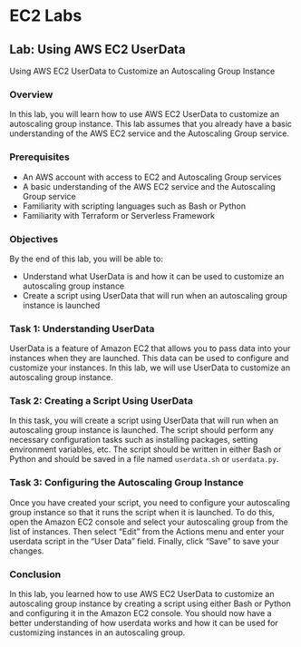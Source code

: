 # EC2 Labs

## Lab: Using AWS EC2 UserData

Using AWS EC2 UserData to Customize an Autoscaling Group Instance

### Overview

In this lab, you will learn how to use AWS EC2 UserData to customize an autoscaling group instance. This lab assumes that you already have a basic understanding of the AWS EC2 service and the Autoscaling Group service.

### Prerequisites

- An AWS account with access to EC2 and Autoscaling Group services
- A basic understanding of the AWS EC2 service and the Autoscaling Group service
- Familiarity with scripting languages such as Bash or Python
- Familiarity with Terraform or Serverless Framework

### Objectives

By the end of this lab, you will be able to:

- Understand what UserData is and how it can be used to customize an autoscaling group instance
- Create a script using UserData that will run when an autoscaling group instance is launched

### Task 1: Understanding UserData

UserData is a feature of Amazon EC2 that allows you to pass data into your instances when they are launched. This data can be used to configure and customize your instances. In this lab, we will use UserData to customize an autoscaling group instance.

### Task 2: Creating a Script Using UserData

In this task, you will create a script using UserData that will run when an autoscaling group instance is launched. The script should perform any necessary configuration tasks such as installing packages, setting environment variables, etc. The script should be written in either Bash or Python and should be saved in a file named `userdata.sh` or `userdata.py`.

### Task 3: Configuring the Autoscaling Group Instance

Once you have created your script, you need to configure your autoscaling group instance so that it runs the script when it is launched. To do this, open the Amazon EC2 console and select your autoscaling group from the list of instances. Then select “Edit” from the Actions menu and enter your userdata script in the “User Data” field. Finally, click “Save” to save your changes.

### Conclusion

In this lab, you learned how to use AWS EC2 UserData to customize an autoscaling group instance by creating a script using either Bash or Python and configuring it in the Amazon EC2 console. You should now have a better understanding of how userdata works and how it can be used for customizing instances in an autoscaling group.
